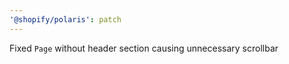 ```yaml
---
'@shopify/polaris': patch
---
```


Fixed  `Page` without header section causing unnecessary scrollbar
